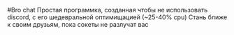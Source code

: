 #Bro chat
Простая программка, созданная чтобы не использовать discord, с его шедевральной оптимищацией (~25-40% cpu)
Стань ближе к своим друзьям, пока сокеты не разлучат вас